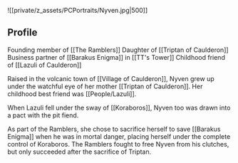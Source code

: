 
![[private/z_assets/PCPortraits/Nyven.jpg|500]]
## Profile
Founding member of [[The Ramblers]]
Daughter of [[Triptan of Caulderon]]
Business partner of [[Barakus Enigma]] in [[TT's Tower]]
Childhood friend of [[Lazuli of Caulderon]]

Raised in the volcanic town of [[Village of Caulderon]], Nyven grew up under the watchful eye of her mother [[Triptan of Caulderon]]. Her childhood best friend was [[People/Lazuli]]. 

When Lazuli fell under the sway of [[Koraboros]], Nyven too was drawn into a pact with the pit fiend.

As part of the Ramblers, she chose to sacrifice herself to save [[Barakus Enigma]] when he was in mortal danger, placing herself under the complete control of Koraboros. The Ramblers fought to free Nyven from his clutches, but only succeeded after the sacrifice of Triptan.